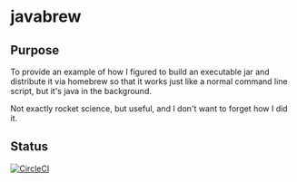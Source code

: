 # javabrew

## Purpose
To provide an example of how I figured to build an executable jar and distribute it via homebrew so that it works just
like a normal command line script, but it's java in the background.

Not exactly rocket science, but useful, and I don't want to forget how I did it.

## Status
[![CircleCI](https://circleci.com/gh/nikogura/javabrew.svg?style=svg)](https://circleci.com/gh/nikogura/javabrew)
